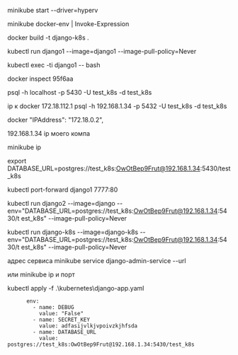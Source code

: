 
minikube start --driver=hyperv

minikube docker-env | Invoke-Expression

docker build -t django-k8s .

kubectl run django1 --image=django1 --image-pull-policy=Never

kubectl exec -ti django1 -- bash


docker inspect 95f6aa

psql -h localhost -p 5430 -U test_k8s -d test_k8s

ip к docker 
172.18.112.1
psql -h 192.168.1.34 -p 5432 -U test_k8s -d test_k8s 

docker
"IPAddress": "172.18.0.2",

192.168.1.34 ip моего компа

minikube ip

export DATABASE_URL=postgres://test_k8s:OwOtBep9Frut@192.168.1.34:5430/test_k8s

kubectl port-forward django1 7777:80

kubectl run django2 --image=django --env="DATABASE_URL=postgres://test_k8s:OwOtBep9Frut@192.168.1.34:5430/t
est_k8s"  --image-pull-policy=Never

kubectl run django-k8s --image=django-k8s  --env="DATABASE_URL=postgres://test_k8s:OwOtBep9Frut@192.168.1.34:5430/t
est_k8s"  --image-pull-policy=Never

адрес сервиса
minikube service django-admin-service --url

или 
minikube ip и порт


kubectl apply -f .\kubernetes\django-app.yaml

          env:
            - name: DEBUG
              value: "False"
            - name: SECRET_KEY
              value: adfasijvlkjvpoivzkjhfsda
            - name: DATABASE_URL
              value: postgres://test_k8s:OwOtBep9Frut@192.168.1.34:5430/test_k8s
